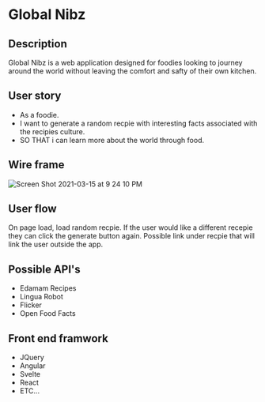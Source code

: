 # Global Nibz 

## Description
Global Nibz is a web application designed for foodies looking to journey around the world without leaving the comfort and safty of their own kitchen. 

## User story 
- As a foodie. 
- I want to generate a random recpie with interesting facts associated with the recipies culture. 
- SO THAT i can learn more about the world through food. 

## Wire frame
![Screen Shot 2021-03-15 at 9 24 10 PM](https://user-images.githubusercontent.com/73543476/111246739-cdf6da00-85d4-11eb-99cf-6db2433dc3bf.png)

## User flow 
On page load, load random recpie. 
If the user would like a different recepie they can click the generate button again. 
Possible link under recpie that will link the user outside the app. 

## Possible API's 
- Edamam Recipes 
- Lingua Robot 
- Flicker 
- Open Food Facts 

## Front end framwork 
- JQuery 
- Angular 
- Svelte 
- React
- ETC...
